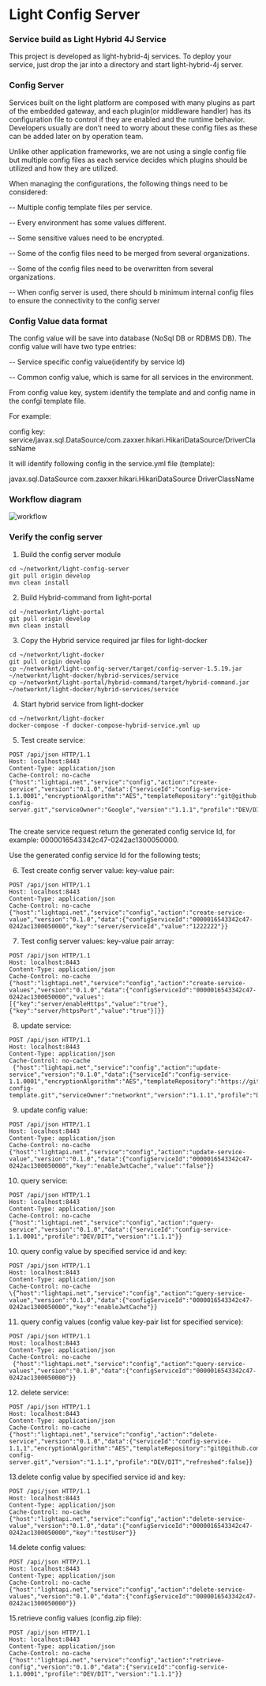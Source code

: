 # Light Config Server


### Service build as Light Hybrid 4J Service

This project is  developed as light-hybrid-4j services.  To deploy your service, just drop
the jar into a directory and start light-hybrid-4j server.


### Config Server


Services built on the light platform are composed with many plugins as part of the embedded gateway, and each plugin(or middleware handler)
has its configuration file to control if they are enabled and the runtime behavior.
Developers usually are don’t need to worry about these config files as these can be added later on by operation team.


Unlike other application frameworks, we are not using a single config file but multiple config files as each service decides which plugins should be utilized and how they are utilized.


When managing the configurations, the following things need to be considered:


-- Multiple config template files per service.

-- Every environment has some values different.

-- Some sensitive values need to be encrypted.

-- Some of the config files need to be merged from several organizations.

-- Some of the config files need to be overwritten from several organizations.

-- When config server is used, there should b minimum internal config files to ensure the connectivity to the config server



### Config Value data format

The config value will be save into database (NoSql DB or RDBMS DB). The config value will have two type entries:

-- Service specific config value(identify by service Id)

-- Common config value, which is same for all services in the environment.


From config value key, system identify the template and and config name in the confgi template file.

For example:

config key:  service/javax.sql.DataSource/com.zaxxer.hikari.HikariDataSource/DriverClassName

It will identify following config in the service.yml file (template):

javax.sql.DataSource
  com.zaxxer.hikari.HikariDataSource
    DriverClassName


### Workflow diagram


![workflow](docs/light-config-server.png)


### Verify the config server

1. Build the config server module

```
cd ~/networknt/light-config-server
git pull origin develop
mvn clean install

```

2. Build Hybrid-command from light-portal

```
cd ~/networknt/light-portal
git pull origin develop
mvn clean install

```

3. Copy the Hybrid service required jar files for light-docker

```
cd ~/networknt/light-docker
git pull origin develop
cp ~/networknt/light-config-server/target/config-server-1.5.19.jar ~/networknt/light-docker/hybrid-services/service
cp ~/networknt/light-portal/hybrid-command/target/hybrid-command.jar ~/networknt/light-docker/hybrid-services/service

```

4. Start hybrid service from light-docker

```
cd ~/networknt/light-docker
docker-compose -f docker-compose-hybrid-service.yml up

```



5. Test create service:

```
POST /api/json HTTP/1.1
Host: localhost:8443
Content-Type: application/json
Cache-Control: no-cache
{"host":"lightapi.net","service":"config","action":"create-service","version":"0.1.0","data":{"serviceId":"config-service-1.1.0001","encryptionAlgorithm":"AES","templateRepository":"git@github.com:networknt/light-config-server.git","serviceOwner":"Google","version":"1.1.1","profile":"DEV/DIT","refreshed":false}}


```

The create service request return the generated config service Id, for example:  0000016543342c47-0242ac1300050000.

Use the generated config service Id for the following tests;



6. Test create config server value: key-value pair:

```
POST /api/json HTTP/1.1
Host: localhost:8443
Content-Type: application/json
Cache-Control: no-cache
{"host":"lightapi.net","service":"config","action":"create-service-value","version":"0.1.0","data":{"configServiceId":"0000016543342c47-0242ac1300050000","key":"server/serviceId","value":"1222222"}}

```


7. Test config server values: key-value pair array:

```
POST /api/json HTTP/1.1
Host: localhost:8443
Content-Type: application/json
Cache-Control: no-cache
{"host":"lightapi.net","service":"config","action":"create-service-values","version":"0.1.0","data":{"configServiceId":"0000016543342c47-0242ac1300050000","values":[{"key":"server/enableHttps","value":"true"}, {"key":"server/httpsPort","value":"true"}]}}

```

8. update service:

```
POST /api/json HTTP/1.1
Host: localhost:8443
Content-Type: application/json
Cache-Control: no-cache
 {"host":"lightapi.net","service":"config","action":"update-service","version":"0.1.0","data":{"serviceId":"config-service-1.1.0001","encryptionAlgorithm":"AES","templateRepository":"https://github.com/chenyan71/light-config-template.git","serviceOwner":"networknt","version":"1.1.1","profile":"DEV/DIT","refreshed":false}}

```


9. update config value:

```
POST /api/json HTTP/1.1
Host: localhost:8443
Content-Type: application/json
Cache-Control: no-cache
{"host":"lightapi.net","service":"config","action":"update-service-value","version":"0.1.0","data":{"configServiceId":"0000016543342c47-0242ac1300050000","key":"enableJwtCache","value":"false"}}

```

10. query  service:

```
POST /api/json HTTP/1.1
Host: localhost:8443
Content-Type: application/json
Cache-Control: no-cache
{"host":"lightapi.net","service":"config","action":"query-service","version":"0.1.0","data":{"serviceId":"config-service-1.1.0001","profile":"DEV/DIT","version":"1.1.1"}}

```

10. query  config value by specified service id and key:

```
POST /api/json HTTP/1.1
Host: localhost:8443
Content-Type: application/json
Cache-Control: no-cache
\{“host":"lightapi.net","service":"config","action":"query-service-value","version":"0.1.0","data":{"configServiceId":"0000016543342c47-0242ac1300050000","key":"enableJwtCache"}}

```


11. query  config values (config value key-pair list for specified service):

```
POST /api/json HTTP/1.1
Host: localhost:8443
Content-Type: application/json
Cache-Control: no-cache
 {"host":"lightapi.net","service":"config","action":"query-service-values","version":"0.1.0","data":{"configServiceId":"0000016543342c47-0242ac1300050000"}}

```



12. delete service:

```
POST /api/json HTTP/1.1
Host: localhost:8443
Content-Type: application/json
Cache-Control: no-cache
{"host":"lightapi.net","service":"config","action":"delete-service","version":"0.1.0","data":{"serviceId":"config-service-1.1,1","encryptionAlgorithm":"AES","templateRepository":"git@github.com:networknt/light-config-server.git","version":"1.1.1","profile":"DEV/DIT","refreshed":false}}

```


13.delete config value by specified service id and key:

```
POST /api/json HTTP/1.1
Host: localhost:8443
Content-Type: application/json
Cache-Control: no-cache
{"host":"lightapi.net","service":"config","action":"delete-service-value","version":"0.1.0","data":{"configServiceId":"0000016543342c47-0242ac1300050000","key":"testUser"}}

```


14.delete config values:

```
POST /api/json HTTP/1.1
Host: localhost:8443
Content-Type: application/json
Cache-Control: no-cache
{"host":"lightapi.net","service":"config","action":"delete-service-values","version":"0.1.0","data":{"configServiceId":"0000016543342c47-0242ac1300050000"}}

```

15.retrieve config values (config.zip file):

```
POST /api/json HTTP/1.1
Host: localhost:8443
Content-Type: application/json
Cache-Control: no-cache
{"host":"lightapi.net","service":"config","action":"retrieve-config","version":"0.1.0","data":{"serviceId":"config-service-1.1.0001","profile":"DEV/DIT","version":"1.1.1"}}

```
